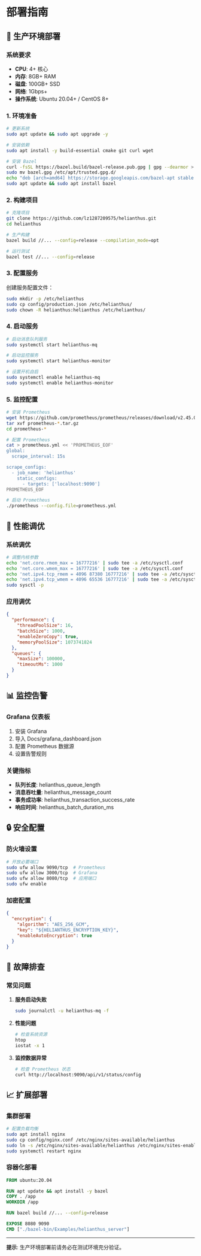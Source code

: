 # 部署指南

## 🚀 生产环境部署

### 系统要求
- **CPU**: 4+ 核心
- **内存**: 8GB+ RAM
- **磁盘**: 100GB+ SSD
- **网络**: 1Gbps+
- **操作系统**: Ubuntu 20.04+ / CentOS 8+

### 1. 环境准备

```bash
# 更新系统
sudo apt update && sudo apt upgrade -y

# 安装依赖
sudo apt install -y build-essential cmake git curl wget

# 安装 Bazel
curl -fsSL https://bazel.build/bazel-release.pub.gpg | gpg --dearmor > bazel.gpg
sudo mv bazel.gpg /etc/apt/trusted.gpg.d/
echo "deb [arch=amd64] https://storage.googleapis.com/bazel-apt stable jdk1.8" | sudo tee /etc/apt/sources.list.d/bazel.list
sudo apt update && sudo apt install bazel
```

### 2. 构建项目

```bash
# 克隆项目
git clone https://github.com/lz1287209575/helianthus.git
cd helianthus

# 生产构建
bazel build //... --config=release --compilation_mode=opt

# 运行测试
bazel test //... --config=release
```

### 3. 配置服务

创建服务配置文件：

```bash
sudo mkdir -p /etc/helianthus
sudo cp config/production.json /etc/helianthus/
sudo chown -R helianthus:helianthus /etc/helianthus/
```

### 4. 启动服务

```bash
# 启动消息队列服务
sudo systemctl start helianthus-mq

# 启动监控服务
sudo systemctl start helianthus-monitor

# 设置开机自启
sudo systemctl enable helianthus-mq
sudo systemctl enable helianthus-monitor
```

### 5. 监控配置

```bash
# 安装 Prometheus
wget https://github.com/prometheus/prometheus/releases/download/v2.45.0/prometheus-2.45.0.linux-amd64.tar.gz
tar xvf prometheus-*.tar.gz
cd prometheus-*

# 配置 Prometheus
cat > prometheus.yml << 'PROMETHEUS_EOF'
global:
  scrape_interval: 15s

scrape_configs:
  - job_name: 'helianthus'
    static_configs:
      - targets: ['localhost:9090']
PROMETHEUS_EOF

# 启动 Prometheus
./prometheus --config.file=prometheus.yml
```

## 🔧 性能调优

### 系统调优

```bash
# 调整内核参数
echo 'net.core.rmem_max = 16777216' | sudo tee -a /etc/sysctl.conf
echo 'net.core.wmem_max = 16777216' | sudo tee -a /etc/sysctl.conf
echo 'net.ipv4.tcp_rmem = 4096 87380 16777216' | sudo tee -a /etc/sysctl.conf
echo 'net.ipv4.tcp_wmem = 4096 65536 16777216' | sudo tee -a /etc/sysctl.conf
sudo sysctl -p
```

### 应用调优

```json
{
  "performance": {
    "threadPoolSize": 16,
    "batchSize": 1000,
    "enableZeroCopy": true,
    "memoryPoolSize": 1073741824
  },
  "queues": {
    "maxSize": 100000,
    "timeoutMs": 1000
  }
}
```

## 📊 监控告警

### Grafana 仪表板

1. 安装 Grafana
2. 导入 Docs/grafana_dashboard.json
3. 配置 Prometheus 数据源
4. 设置告警规则

### 关键指标

- **队列长度**: helianthus_queue_length
- **消息吞吐量**: helianthus_message_count
- **事务成功率**: helianthus_transaction_success_rate
- **响应时间**: helianthus_batch_duration_ms

## 🔒 安全配置

### 防火墙设置

```bash
# 开放必要端口
sudo ufw allow 9090/tcp  # Prometheus
sudo ufw allow 3000/tcp  # Grafana
sudo ufw allow 8080/tcp  # 应用端口
sudo ufw enable
```

### 加密配置

```json
{
  "encryption": {
    "algorithm": "AES_256_GCM",
    "key": "${HELIANTHUS_ENCRYPTION_KEY}",
    "enableAutoEncryption": true
  }
}
```

## 🚨 故障排查

### 常见问题

1. **服务启动失败**
   ```bash
   sudo journalctl -u helianthus-mq -f
   ```

2. **性能问题**
   ```bash
   # 检查系统资源
   htop
   iostat -x 1
   ```

3. **监控数据异常**
   ```bash
   # 检查 Prometheus 状态
   curl http://localhost:9090/api/v1/status/config
   ```

## 📈 扩展部署

### 集群部署

```bash
# 配置负载均衡
sudo apt install nginx
sudo cp config/nginx.conf /etc/nginx/sites-available/helianthus
sudo ln -s /etc/nginx/sites-available/helianthus /etc/nginx/sites-enabled/
sudo systemctl restart nginx
```

### 容器化部署

```dockerfile
FROM ubuntu:20.04

RUN apt update && apt install -y bazel
COPY . /app
WORKDIR /app

RUN bazel build //... --config=release

EXPOSE 8080 9090
CMD ["./bazel-bin/Examples/helianthus_server"]
```

---

**提示**: 生产环境部署前请务必在测试环境充分验证。
